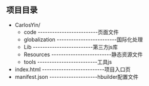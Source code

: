 ## 项目目录
* CarlosYin/
    + code   -------------------------页面文件
    + globalization   -------------------------国际化处理
    + Lib   -------------------------第三方js库
    + Resources   -------------------------静态资源文件
    + tools   -------------------------工具js
* index.html   --------------------------项目入口页
* manifest.json   --------------------hbuilder配置文件
            